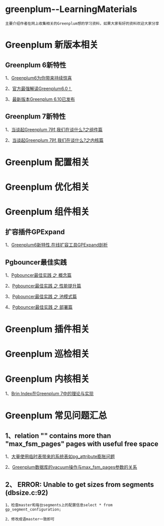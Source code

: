 # greenplum--LearningMaterials
	主要介绍作者在网上收集相关的Greenplum想的学习资料，如果大家有好的资料欢迎大家分享
	

# Greenplum 新版本相关

## Greenplum 6新特性

1、[Greenplum6为你带来持续惊喜](https://mp.weixin.qq.com/s/UIKbir2y03E8u7ND_AHpYw)

2、[官方最强解读Greenplum6.0！](https://mp.weixin.qq.com/s/21IwOhFU_G_o5yzNWg6pTw)

3、[最新版本Greenplum 6.10已发布](https://mp.weixin.qq.com/s/S2Kn0DCmbp93hTCVXJX6Kg)



## Greenplum 7新特性

1、[当谈起Greenplum 7时,我们在谈什么?之组件篇](https://mp.weixin.qq.com/s/a2t8DjJVL9ZB-jC3DmnJQA)

2、[当谈起Greenplum 7时,我们在谈什么?之内核篇](https://mp.weixin.qq.com/s/sI7Fk-up3VlufP2UJ-IRvQ)


# Greenplum 配置相关

# Greenplum 优化相关



# Greenplum 组件相关

## 扩容插件GPExpand

1、[Greenplum6新特性,在线扩容工具GPExpand剖析](https://mp.weixin.qq.com/s/21IwOhFU_G_o5yzNWg6pTw)

## Pgbouncer最佳实践

1、[Pgbouncer最佳实践 之 概念篇](https://mp.weixin.qq.com/s/GhlHAdKHR1H40VRiziIJDg)

2、[Pgbouncer最佳实践 之 性能提升篇](https://mp.weixin.qq.com/s/hbGjmSCgb30Xp2vz_UIQRg)

3、[Pgbouncer最佳实践 之 池模式篇](https://mp.weixin.qq.com/s/MMGX0WV01ZX_Ha9B7CJ92A)

4、[Pgbouncer最佳实践 之 部署篇](https://mp.weixin.qq.com/s/2VAUaUZmsQyBN-FFD_M7UQ)


# Greenplum 插件相关


# Greenplum 巡检相关

# Greenplum 内核相关

1、[Brin Index在Greenplum 7中的理论与实现](https://www.modb.pro/event/301)



# Greenplum 常见问题汇总

## 1、relation "" contains more than "max_fsm_pages" pages with useful free space

1、[大量使用临时表带来的系统表如pg_attribute膨胀问题](https://billtian.github.io/digoal.blog/2016/06/15/01.html)

2、[Greenplum数据库的vacuum操作与max_fsm_pages参数的关系](http://www.voidcn.com/article/p-ankrklkc-mm.html)

## 2、 ERROR:  Unable to get sizes from segments (dbsize.c:92)
	
	1、检查master和每台segments上的配置信息select * from gp_segment_configuration;
	
	2、修改成语master一致即可
